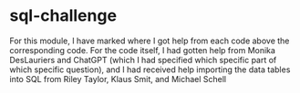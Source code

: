 # sql-challenge

For this module, I have marked where I got help from each code above the corresponding code. For the code itself, I had gotten help from Monika DesLauriers and ChatGPT (which I had specified which specific part of which specific question), and I had received help importing the data tables into SQL from Riley Taylor, Klaus Smit, and Michael Schell
